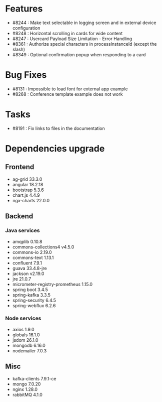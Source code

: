
# Features

- #8244 : Make text selectable in logging screen and in external device configuration
- #8248 : Horizontal scrolling in cards for wide content
- #8247 : Usercard Payload Size Limitation - Error Handling
- #8361 : Authorize special characters in processInstanceId (except the slash)
- #8349 : Optional confirmation popup when responding to a card

# Bug Fixes

- #8131 : Impossible to load font for external app example
- #8268 : Conference template example does not work


# Tasks

- #8191 : Fix links to files in the documentation
  
# Dependencies upgrade

## Frontend

- ag-grid 33.3.0
- angular 18.2.18
- bootstrap 5.3.6
- chart.js 4.4.9
- ngx-charts 22.0.0
  
## Backend 

### Java services 

- amqplib 0.10.8
- commons-collections4 v4.5.0
- commons-io 2.19.0
- commons-text 1.13.1
- confluent 7.9.1
- guava 33.4.8-jre
- jackson v2.19.0
- jre 21.0.7
- micrometer-registry-prometheus 1.15.0
- spring boot 3.4.5
- spring-kafka 3.3.5
- spring-security 6.4.5
- spring-webflux 6.2.6

### Node services

- axios 1.9.0
- globals 16.1.0
- jsdom 26.1.0
- mongodb 6.16.0
- nodemailer 7.0.3

## Misc

- kafka-clients 7.9.1-ce
- mongo 7.0.20
- nginx 1.28.0
- rabbitMQ 4.1.0








